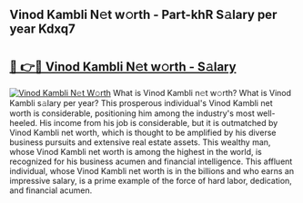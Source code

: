 ## Vinod Kambli N𝚎t w𝚘rth - Part-khR S𝚊lary per year Kdxq7

# <h2><a href="http://gc457c.nevu.top/?p=Vinod+Kambli">🔗 👉🔴 Vinod Kambli N𝚎t w𝚘rth - S𝚊lary</a></h2>

[![Vinod Kambli N𝚎t W𝚘rth](https://i.imgur.com/Oavwk0R.jpeg)](http://gc457c.nevu.top/?p=Vinod+Kambli)
What is Vinod Kambli n𝚎t w𝚘rth? What is Vinod Kambli s𝚊lary per year?
This prosperous individual's Vinod Kambli net worth is considerable, positioning him among the industry's most well-heeled. His income from his job is considerable, but it is outmatched by Vinod Kambli net worth, which is thought to be amplified by his diverse business pursuits and extensive real estate assets. This wealthy man, whose Vinod Kambli net worth is among the highest in the world, is recognized for his business acumen and financial intelligence. This affluent individual, whose Vinod Kambli net worth is in the billions and who earns an impressive salary, is a prime example of the force of hard labor, dedication, and financial acumen.
